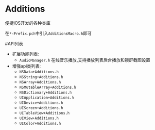 Additions
=========

便捷iOS开发的各种类库

在`*-Prefix.pch`中引入`AdditionsMacro.h`即可

#API列表
* 扩展功能列表:
	* `AudioManager.h` 在线音乐播放,支持播放列表后台播放和锁屏截图设置
* 增强api类列表:
	* `NSData+Additions.h`
	* `NSString+Additions.h`
	* `NSArray+Additions.h`
	* `NSMutableArray+Additions.h`
	* `NSDictionary+Additions.h`
	* `UIApplication+Additions.h`
	* `UIDevice+Additions.h`
	* `UIScreen+Additions.h`
	* `UITableView+Additions.h`
	* `UIView+Additions.h`
	* `UIColor+Additions.h`



